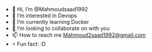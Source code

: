 - 👋 Hi, I’m @Mahmoudsaad1992
- 👀 I’m interested in Devops
- 🌱 I’m currently learning Docker
- 💞️ I’m looking to collaborate on with you
- 📫 How to reach me Mahmoud2saad1992@gmail.com
- ⚡ Fun fact: :D

<!---
Mahmoudsaad1992/Mahmoudsaad1992 is a ✨ special ✨ repository because its `README.md` (this file) appears on your GitHub profile.
You can click the Preview link to take a look at your changes.
--->
